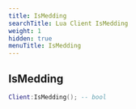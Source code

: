 ```yaml
---
title: IsMedding
searchTitle: Lua Client IsMedding
weight: 1
hidden: true
menuTitle: IsMedding
---
```

## IsMedding
```lua
Client:IsMedding(); -- bool
```